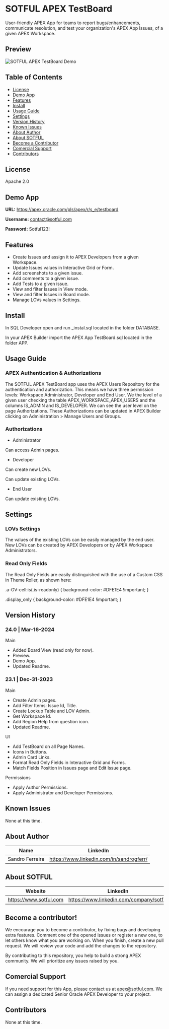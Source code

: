 # SOTFUL APEX TestBoard

User-friendly APEX App for teams to report bugs/enhancements, communicate resolution, and test your organization's APEX App Issues, of a given APEX Workspace.

## Preview

![SOTFUL APEX TestBoard Demo](readme/TestBoard-Demo.gif)

## Table of Contents

- [License](#license)
- [Demo App](#demo_app)
- [Features](#features)
- [Install](#install)
- [Usage Guide](#usage_guide)
- [Settings](#settings)
- [Version History](#version_history)
- [Known Issues](#known_issues)
- [About Author](#about_author)
- [About SOTFUL](#about_sotful)
- [Become a Contributor](#become_a_contributor)
- [Comercial Support](#comercial_support)
- [Contributors](#contributors)


<a name="license"></a>
## License

Apache 2.0

<a name="demo_app"></a>
## Demo App

**URL:** 
https://apex.oracle.com/pls/apex/r/s_e/testboard

**Username:** contact@sotful.com

**Password:** Sotful123!

<a name="features"></a>
## Features

- Create Issues and assign it to APEX Developers from a given Workspace.
- Update Issues values in Interactive Grid or Form.
- Add screenshots to a given issue.
- Add comments to a given issue.
- Add Tests to a given issue.
- View and filter Issues in View mode.
- View and filter Issues in Board mode.
- Manage LOVs values in Settings.


<a name="installation"></a>
## Install

In SQL Developer open and run _instal.sql located in the folder DATABASE.

In your APEX Builder import the APEX App TestBoard.sql located in the folder APP.

<a name="usage_guide"></a>
## Usage Guide

### APEX Authentication & Authorizations

The SOTFUL APEX TestBoard app uses the APEX Users Repository for the authentication and authorization. This means we have three permission levels: Workspace Administrator, Developer and End User. We the level of a given user checking the table APEX_WORKSPACE_APEX_USERS and the columns IS_ADMIN and IS_DEVELOPER. We can see the user level on the page Authorizations. These Authorizations can be updated in APEX Builder clicking on Administration > Manage Users and Groups.


### Authorizations

* Administrator

Can access Admin pages.


* Developer

Can create new LOVs.

Can update existing LOVs.


* End User

Can update existing LOVs.

<a name="settings"></a>
## Settings

### LOVs Settings

The values of the existing LOVs can be easily managed by the end user. New LOVs can be created by APEX Developers or by APEX Workspace Administrators.

### Read Only Fields

The Read Only Fields are easily distinguished with the use of a Custom CSS in Theme Roller, as shown here:

.a-GV-cell:is(.is-readonly) {
  background-color: #DFE1E4 !important;
}

.display_only {
  background-color: #DFE1E4 !important;
}


<a name="version_history"></a>
## Version History

### 24.0 | Mar-16-2024

Main

- Added Board View (read only for now).
- Preview.
- Demo App.
- Updated Readme.


### 23.1 | Dec-31-2023

Main

- Create Admin pages.
- Add Filter Items: Issue Id, Title.
- Create Lockup Table and LOV Admin.
- Get Workspace Id.
- Add Region Help from question icon.
- Updated Readme.

UI

- Add TestBoard on all Page Names.
- Icons in Buttons.
- Admin Card Links.
- Format Read Only Fields in Interactive Grid and Forms.
- Match Fields Position in Issues page and Edit Issue page.

Permissions

- Apply Author Permissions.
- Apply Administrator and Developer Permissions.

<a name="known_issues"></a>
## Known Issues

None at this time.

<a name="about_author"></a>
## About Author

|Name|LinkedIn|
|---|---|
|Sandro Ferreira|https://www.linkedin.com/in/sandrogferr/|

<a name="about_sotful"></a>
## About SOTFUL

|Website|LinkedIn|Email|
|---|---|---|
|https://www.sotful.com|https://www.linkedin.com/company/sotful|contact@sotful.com|

<a name="become_a_contributor"></a>
## Become a contributor!

We encourage you to become a contributor, by fixing bugs and developing extra features. Comment one of the opened issues or register a new one, to let others know what you are working on. When you finish, create a new pull request. We will review your code and add the changes to the repository.

By contributing to this repository, you help to build a strong APEX community. We will prioritize any issues raised by you.

<a name="comercial_support"></a>
## Comercial Support

If you need support for this App, please contact us at apex@sotful.com. We can assign a dedicated Senior Oracle APEX Developer to your project.

<a name="contributors"></a>
## Contributors

None at this time.